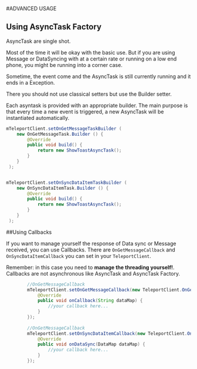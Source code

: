 #ADVANCED USAGE

## Using AsyncTask Factory

AsyncTask are single shot.

Most of the time it will be okay with the basic use. But if you are using Message or DataSyncing with at a certain rate or running on a low end phone, you might be running into a corner case.

Sometime, the event come and the AsyncTask is still currently running and it ends in a Exception.

There you should not use classical setters but use the Builder setter.

Each asyntask is provided with an appropriate builder. The main purpose is that every time a new event is triggered, a new AsyncTask will be instantiated automatically.

```java
mTeleportClient.setOnGetMessageTaskBuilder (
    new OnGetMessageTask.Builder () {
        @Override
        public void build() {
            return new ShowToastAsyncTask();
        }
    }
 );


mTeleportClient.setOnSyncDataItemTaskBuilder (
    new OnSyncDataItemTask.Builder () {
        @Override
        public void build() {
            return new ShowToastAsyncTask();
        }
    }
 );
```

##Using Callbacks

If you want to manage yourself the response of Data sync or Message received, you can use Callbacks. There are `OnGetMessageCallback` and `OnSyncDataItemCallback` you can set in your `TeleportClient`.

Remember: in this case you need to **manage the threading yourself!**. Callbacks are not asynchronous like AsyncTask and AsyncTask Factory.

``` java
        //OnGetMessageCallback
        mTeleportClient.setOnGetMessageCallback(new TeleportClient.OnGetMessageCallback() {
            @Override
            public void onCallback(String dataMap) {
                //your callback here...
            }
        });
        
        //OnGetMessageCallback
        mTeleportClient.setOnSyncDataItemCallback(new TeleportClient.OnSyncDataItemCallback() {
            @Override
            public void onDataSync(DataMap dataMap) {
                //your callback here...
            }
        });
```